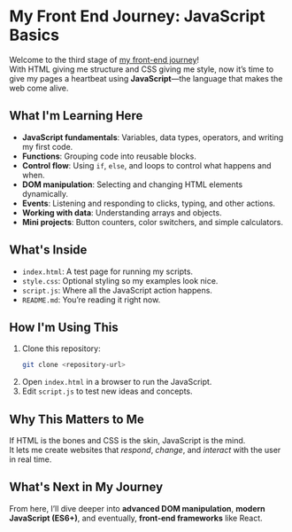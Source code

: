 # My Front End Journey: JavaScript Basics

Welcome to the third stage of <a href="https://github.com/dedekharisma/my-frontend-journey">my front-end journey</a>!  
With HTML giving me structure and CSS giving me style, now it’s time to give my pages a heartbeat using **JavaScript**—the language that makes the web come alive.

## What I'm Learning Here

- **JavaScript fundamentals**: Variables, data types, operators, and writing my first code.
- **Functions**: Grouping code into reusable blocks.
- **Control flow**: Using `if`, `else`, and loops to control what happens and when.
- **DOM manipulation**: Selecting and changing HTML elements dynamically.
- **Events**: Listening and responding to clicks, typing, and other actions.
- **Working with data**: Understanding arrays and objects.
- **Mini projects**: Button counters, color switchers, and simple calculators.

## What's Inside

- `index.html`: A test page for running my scripts.
- `style.css`: Optional styling so my examples look nice.
- `script.js`: Where all the JavaScript action happens.
- `README.md`: You’re reading it right now.

## How I'm Using This

1. Clone this repository:
    ```bash
    git clone <repository-url>
    ```
2. Open `index.html` in a browser to run the JavaScript.
3. Edit `script.js` to test new ideas and concepts.

## Why This Matters to Me

If HTML is the bones and CSS is the skin, JavaScript is the mind.  
It lets me create websites that *respond*, *change*, and *interact* with the user in real time.

## What's Next in My Journey

From here, I’ll dive deeper into **advanced DOM manipulation**, **modern JavaScript (ES6+)**, and eventually, **front-end frameworks** like React.
